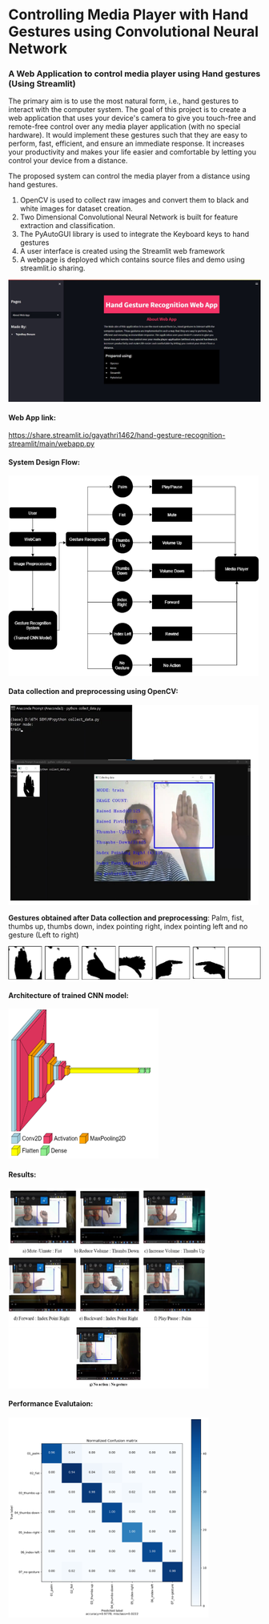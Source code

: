 # Controlling Media Player with Hand Gestures using Convolutional Neural Network

### A Web Application to control media player using Hand gestures (Using Streamlit)

The primary aim is to use the most natural form, i.e., hand gestures to interact with the computer system. The goal of this project is to create a web application that uses your device's camera to give you touch-free and remote-free control over any media player application (with no special hardware). It would implement these gestures such that they are easy to perform, fast, efficient, and ensure an immediate response. It increases your productivity and makes your life easier and comfortable by letting you control your device from a distance.

The proposed system can control the media player from a distance using hand gestures. 
1. OpenCV is used to collect raw images and convert them to black and white images for dataset creation. 
2. Two Dimensional Convolutional Neural Network is built for feature extraction and classification.
3. The PyAutoGUI library is used to integrate the Keyboard keys to hand gestures 
4. A user interface is created using the Streamlit web framework 
5. A webpage is deployed which contains source files and demo using streamlit.io sharing.


![png](images/localapp.png)

#### Web App link: 

https://share.streamlit.io/gayathri1462/hand-gesture-recognition-streamlit/main/webapp.py

#### System Design Flow: 
<img src="https://github.com/gayathri1462/Controlling-Media-Player-with-Hand-Gestures-using-Convolutional-Neural-Network/blob/main/images/design.png?raw=true.type" width="500" height="400">

#### Data collection and preprocessing using OpenCV: 

<img src="https://github.com/gayathri1462/Controlling-Media-Player-with-Hand-Gestures-using-Convolutional-Neural-Network/blob/main/images/data-collection.png?raw=true.type" width="500" height="400">

**Gestures obtained after Data collection and preprocessing**:
Palm, fist, thumbs up, thumbs down, index pointing right, index pointing left and no gesture (Left to right)

![alt text](https://github.com/gayathri1462/Controlling-Media-Player-with-Hand-Gestures-using-Convolutional-Neural-Network/blob/main/images/gestures.png?raw=true)

#### Architecture of trained CNN model: 
<img src="https://github.com/gayathri1462/Controlling-Media-Player-with-Hand-Gestures-using-Convolutional-Neural-Network/blob/main/images/CNNlayers.png?raw=true.type" width="300" height="300">

#### Results: 
<img src="https://github.com/gayathri1462/Controlling-Media-Player-with-Hand-Gestures-using-Convolutional-Neural-Network/blob/main/images/results.png?raw=true.type" width="400" height="400">

#### Performance Evalutaion:
<img src="https://github.com/gayathri1462/Controlling-Media-Player-with-Hand-Gestures-using-Convolutional-Neural-Network/blob/main/images/Confusion%20matrix.png?raw=true.type" width="400" height="400">


